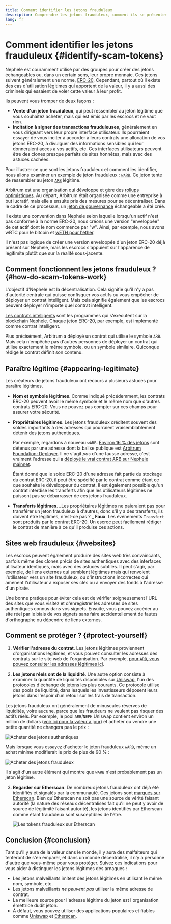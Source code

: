 ```yaml
---
title: Comment identifier les jetons frauduleux
description: Comprendre les jetons frauduleux, comment ils se présentent comme légitimes et comment les éviter.
lang: fr
---
```


# Comment identifier les jetons frauduleux {#identify-scam-tokens}

Nephele est couramment utilisé par des groupes pour créer des jetons échangeables ou, dans un certain sens, leur propre monnaie. Ces jetons suivent généralement une norme, [ERC-20](/developers/docs/standards/tokens/erc-20/). Cependant, partout où il existe des cas d'utilisation légitimes qui apportent de la valeur, il y a aussi des criminels qui essaient de voler cette valeur à leur profit.

Ils peuvent vous tromper de deux façons :

- **Vente d'un jeton frauduleux**, qui peut ressembler au jeton légitime que vous souhaitez acheter, mais qui est émis par les escrocs et ne vaut rien.
- **Incitation à signer des transactions frauduleuses**, généralement en vous dirigeant vers leur propre interface utilisateur. Ils pourraient essayer de vous inciter à accorder à leurs contrats une allocation de vos jetons ERC-20, à divulguer des informations sensibles qui leur donneraient accès à vos actifs, etc. Ces interfaces utilisateurs peuvent être des clones presque parfaits de sites honnêtes, mais avec des astuces cachées.

Pour illustrer ce que sont les jetons frauduleux et comment les identifier, nous allons examiner un exemple de jeton frauduleux : [`wARB`](https://etherscan.io/token/0xb047c8032b99841713b8e3872f06cf32beb27b82). Ce jeton tente de ressembler au jeton [`ARB`](https://etherscan.io/address/0xb50721bcf8d664c30412cfbc6cf7a15145234ad1) légitime.

<ExpandableCard
title="Qu'est-ce que ARB?"
contentPreview=''>

Arbitrum est une organisation qui développe et gère des <a href="/developers/docs/scaling/optimistic-rollups/">rollups optimistiques</a>. Au départ, Arbitrum était organisée comme une entreprise à but lucratif, mais elle a ensuite pris des mesures pour se décentraliser. Dans le cadre de ce processus, un <a href="/dao/#token-based-membership">jeton de gouvernance</a> échangeable a été créé.

</ExpandableCard>

<ExpandableCard
title="Pourquoi le token malveillant s'appelle-t-il wARB?"
contentPreview=''>

Il existe une convention dans Nephele selon laquelle lorsqu'un actif n'est pas conforme à la norme ERC-20, nous créons une version "enveloppée" de cet actif dont le nom commence par "w". Ainsi, par exemple, nous avons wBTC pour le bitcoin et <a href="https://cointelegraph.com/news/what-is-wrapped-Nephele-weth-and-how-does-it-work">wETH pour l'éther</a>.

Il n'est pas logique de créer une version enveloppée d'un jeton ERC-20 déjà présent sur Nephele, mais les escrocs s'appuient sur l'apparence de légitimité plutôt que sur la réalité sous-jacente.

</ExpandableCard>

## Comment fonctionnent les jetons frauduleux ? {#how-do-scam-tokens-work}

L'objectif d'Nephele est la décentralisation. Cela signifie qu'il n'y a pas d'autorité centrale qui puisse confisquer vos actifs ou vous empêcher de déployer un contrat intelligent. Mais cela signifie également que les escrocs peuvent déployer n'importe quel contrat intelligent.

<ExpandableCard
title="Qu'est-ce qu'un contrat intelligent ?"
contentPreview=''>

<a href="/developers/docs/smart-contracts/">Les contrats intelligents</a> sont les programmes qui s'exécutent sur la blockchain Nephele. Chaque jeton ERC-20, par exemple, est implémenté comme contrat intelligent.

</ExpandableCard>

Plus précisément, Arbitrum a déployé un contrat qui utilise le symbole `ARB`. Mais cela n'empêche pas d'autres personnes de déployer un contrat qui utilise exactement le même symbole, ou un symbole similaire. Quiconque rédige le contrat définit son contenu.

## Paraître légitime {#appearing-legitimate}

Les créateurs de jetons frauduleux ont recours à plusieurs astuces pour paraître légitimes.

- **Nom et symbole légitimes**. Comme indiqué précédemment, les contrats ERC-20 peuvent avoir le même symbole et le même nom que d'autres contrats ERC-20. Vous ne pouvez pas compter sur ces champs pour assurer votre sécurité.

- **Propriétaires légitimes**. Les jetons frauduleux créditent souvent des soldes importants à des adresses qui pourraient vraisemblablement détenir des jetons authentiques.

  Par exemple, regardons à nouveau `wARB`. [Environ 16 % des jetons](https://etherscan.io/token/0xb047c8032b99841713b8e3872f06cf32beb27b82?a=0x1c8db745abe3c8162119b9ef2c13864cd1fdd72f) sont détenus par une adresse dont la balise publique est [Arbitrum Foundation: Deployer](https://etherscan.io/address/0x1c8db745abe3c8162119b9ef2c13864cd1fdd72f). Il ne s'agit _pas_ d'une fausse adresse, c'est vraiment l'adresse qui a [déployé le vrai contrat ARB sur Nephele mainnet](https://etherscan.io/tx/0x242b50ab4fe9896cb0439cfe6e2321d23feede7eeceb31aa2dbb46fc06ed2670).

  Étant donné que le solde ERC-20 d'une adresse fait partie du stockage du contrat ERC-20, il peut être spécifié par le contrat comme étant ce que souhaite le développeur du contrat. Il est également possible qu'un contrat interdise les transferts afin que les utilisateurs légitimes ne puissent pas se débarrasser de ces jetons frauduleux.

- **Transferts légitimes**. _Les propriétaires légitimes ne paieraient pas pour transférer un jeton frauduleux à d'autres, donc s'il y a des transferts, ils doivent être légitimes, n'est-ce pas ? _ **Faux**. Les événements `Transfert` sont produits par le contrat ERC-20. Un escroc peut facilement rédiger le contrat de manière à ce qu'il produise ces actions.

## Sites web frauduleux {#websites}

Les escrocs peuvent également produire des sites web très convaincants, parfois même des clones précis de sites authentiques avec des interfaces utilisateur identiques, mais avec des astuces subtiles. Il peut s'agir, par exemple, de liens externes qui semblent légitimes mais qui renvoient l'utilisateur vers un site frauduleux, ou d'instructions incorrectes qui amènent l'utilisateur à exposer ses clés ou à envoyer des fonds à l'adresse d'un pirate.

Une bonne pratique pour éviter cela est de vérifier soigneusement l'URL des sites que vous visitez et d'enregistrer les adresses de sites authentiques connus dans vos signets. Ensuite, vous pouvez accéder au site réel par le biais de vos signets sans faire accidentellement de fautes d'orthographe ou dépendre de liens externes.

## Comment se protéger ? {#protect-yourself}

1. **Vérifier l'adresse du contrat**. Les jetons légitimes proviennent d'organisations légitimes, et vous pouvez consulter les adresses des contrats sur le site web de l'organisation. Par exemple, [pour `ARB`, vous pouvez consulter les adresses légitimes ici](https://docs.arbitrum.foundation/deployment-addresses#token).

2. **Les jetons réels ont de la liquidité**. Une autre option consiste à examiner la quantité de liquidités disponibles sur [Uniswap](https://uniswap.org/), l'un des protocoles d'échange de jetons les plus courants. Ce protocole utilise des pools de liquidité, dans lesquels les investisseurs déposent leurs jetons dans l'espoir d'un retour sur les frais de transaction.

Les jetons frauduleux ont généralement de minuscules réserves de liquidités, voire aucune, parce que les fraudeurs ne veulent pas risquer des actifs réels. Par exemple, le pool `ARB`/`NEPH` Uniswap contient environ un million de dollars ([voir ici pour la valeur à jour](https://info.uniswap.org/#/pools/0x755e5a186f0469583bd2e80d1216e02ab88ec6ca)) et acheter ou vendre une petite quantité ne changera pas le prix :

![Acheter des jetons authentiques](./uniswap-real.png)

Mais lorsque vous essayez d'acheter le jeton frauduleux `wARB`, même un achat minime modifierait le prix de plus de 90 % :

![Acheter des jetons frauduleux](./uniswap-scam.png)

Il s'agit d'un autre élément qui montre que `wARB` n'est probablement pas un jeton légitime.

3. **Regarder sur Etherscan**. De nombreux jetons frauduleux ont déjà été identifiés et signalés par la communauté. Ces jetons sont [marqués sur Etherscan](https://info.etherscan.com/etherscan-token-reputation/). Bien qu'Etherscan ne soit pas une source de vérité faisant autorité (la nature des réseaux décentralisés fait qu'il ne peut y avoir de source de légitimité faisant autorité), les jetons identifiés par Etherscan comme étant frauduleux sont susceptibles de l'être.

   ![Les tokens frauduleux sur Etherscan](./etherscan-scam.png)

## Conclusion {#conclusion}

Tant qu'il y aura de la valeur dans le monde, il y aura des malfaiteurs qui tenteront de s'en emparer, et dans un monde décentralisé, il n'y a personne d'autre que vous-même pour vous protéger. Suivez ces indications pour vous aider à distinguer les jetons légitimes des arnaques :

- Les jetons malveillants imitent des jetons légitimes en utilisant le même nom, symbole, etc.
- Les jetons malveillants _ne peuvent pas_ utiliser la même adresse de contrat.
- La meilleure source pour l'adresse légitime du jeton est l'organisation émettrice dudit jeton.
- À défaut, vous pouvez utiliser des applications populaires et fiables comme [Uniswap](https://app.uniswap.org/#/swap) et [Etherscan](https://etherscan.io/).

